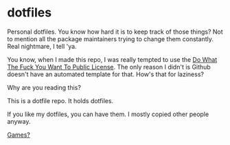 # dotfiles
Personal dotfiles. You know how hard it is to keep track of those things? Not to mention all the package maintainers trying to change them constantly. Real nightmare, I tell 'ya.

You know, when I made this repo, I was really tempted to use the [Do What The Fuck You Want To Public License](http://www.wtfpl.net/).
The only reason I didn't is Github doesn't have an automated template for that.
How's that for laziness?

Why are you reading this?

This is a dotfile repo. It holds dotfiles. 

If you like my dotfiles, you can have them. I mostly copied other people anyway.











































[Games?](https://candybox2.github.io/)
